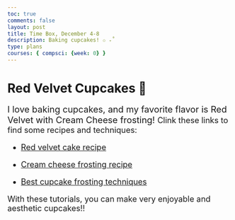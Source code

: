 ```yaml
---
toc: true
comments: false
layout: post
title: Time Box, December 4-8
description: Baking cupcakes! ✩ ₊˚
type: plans
courses: { compsci: {week: 0} }
---
```


# Red Velvet Cupcakes 🧁
<span style="font-size: 20px;">
I love baking cupcakes, and my favorite flavor is Red Velvet with Cream Cheese frosting!

<span style="font-size: 18px;">
Clink these links to find some recipes and techniques: 

- [Red velvet cake recipe](https://preppykitchen.com/red-velvet-cupcakes/)

- [Cream cheese frosting recipe](https://sugarspunrun.com/cream-cheese-frosting/)

- [Best cupcake frosting techniques](https://www.lifeasastrawberry.com/cupcakes-102-how-to-frost-the-perfect-cupcake/)

With these tutorials, you can make very enjoyable and aesthetic cupcakes!!

